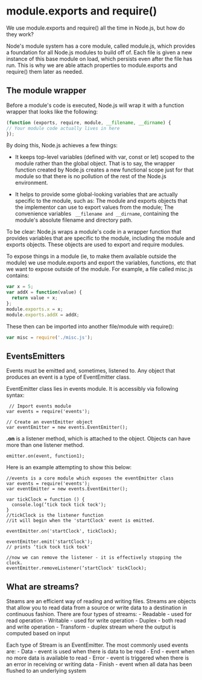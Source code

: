 # module.exports and require()

We use module.exports and require() all the time in Node.js, but how do they work?

Node's module system has a core module, called module.js, which provides a foundation for all Node.js modules to build off of. Each file is given a new instance of this base module on load, which persists even after the file has run.  This is why we are able attach properties to module.exports and require() them later as needed.

## The module wrapper
Before a module's code is executed, Node.js will wrap it with a function wrapper that looks like the following:

``` javascript
(function (exports, require, module, __filename, __dirname) {
// Your module code actually lives in here
});
```

By doing this, Node.js achieves a few things:

* It keeps top-level variables (defined with var, const or let) scoped to the module rather than the global object.  That is to say, the wrapper function created by Node.js creates a new functional scope just for that module so that there is no pollution of the rest of the Node.js environment.

* It helps to provide some global-looking variables that are actually specific to the module, such as:
The module and exports objects that the implementor can use to export values from the module;
The convenience variables ``` __filename and __dirname```, containing the module's absolute filename and directory path.

To be clear: Node.js wraps a module's code in a wrapper function that provides variables that are specific to the module, including the module and exports objects.  These objects are used to export and require modules.

To expose things in a module (ie, to make them available outside the module) we use module.exports and export the variables, functions, etc that we want to expose outside of the module.  For example, a file called misc.js contains:

```javascript
var x = 5;
var addX = function(value) {
  return value + x;
};
module.exports.x = x;
module.exports.addX = addX;
```

These then can be imported into another file/module with require():
```javascript
var misc = require('./misc.js');

```
## EventsEmitters

Events must be emitted and, sometimes, listened to. Any object that produces an event is a type of EventEmitter class.

EventEmitter class lies in events module. It is accessibly via following syntax:

```
 // Import events module
var events = require('events');

// Create an eventEmitter object
var eventEmitter = new events.EventEmitter();
```

**.on** is a listener method, which is attached to the object. Objects can have more than one listener method.

``
emitter.on(event, function1);
``

Here is an example attempting to show this below:

```
//events is a core module which exposes the eventEmitter class
var events = require('events');
var eventEmitter = new events.EventEmitter();

var tickClock = function () {
  console.log(‘tick tock tick tock');
}
//tickClock is the listener function
//it will begin when the 'startClock' event is emitted.

eventEmitter.on('startClock', tickClock);

eventEmitter.emit('startClock');
// prints ‘tick tock tick tock'

//now we can remove the listener - it is effectively stopping the clock.
eventEmitter.removeListener(‘startClock' tickClock);
```

## What are streams?

Steams are an efficient way of reading and writing files. Streams are objects that allow you to read data from a source or write data to a destination in continuous fashion. There are four types of streams:
	- Readable - used for read operation
	- Writable - used for write operation
	- Duplex - both read and write operation
	- Transform - duplex stream where the output is computed based on input

Each type of Stream is an EventEmitter. The most commonly used events are:
	- Data - event is used when there is data to be read
	- End - event when no more data is available to read
	- Error - event is triggered when there is an error in receiving or writing data
	- Finish -  event when all data has been flushed to an underlying system
